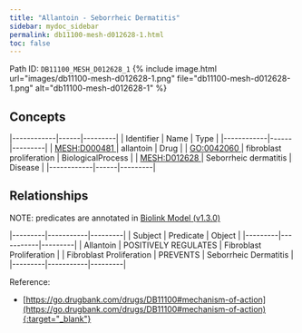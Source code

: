 ```yaml
---
title: "Allantoin - Seborrheic Dermatitis"
sidebar: mydoc_sidebar
permalink: db11100-mesh-d012628-1.html
toc: false 
---
```



Path ID: `DB11100_MESH_D012628_1`
{% include image.html url="images/db11100-mesh-d012628-1.png" file="db11100-mesh-d012628-1.png" alt="db11100-mesh-d012628-1" %}

## Concepts

|------------|------|---------|
| Identifier | Name | Type    |
|------------|------|---------|
| <a href="https://identifiers.org/MESH:D000481">MESH:D000481 </a> | allantoin | Drug |
| <a href="https://identifiers.org/GO:0042060">GO:0042060 </a> | fibroblast proliferation | BiologicalProcess |
| <a href="https://identifiers.org/MESH:D012628">MESH:D012628 </a> | Seborrheic dermatitis | Disease |
|------------|------|---------|

## Relationships


NOTE: predicates are annotated in <a href="https://github.com/biolink/biolink-model/releases/tag/v1.3.0">Biolink Model (v1.3.0)</a>

|---------|-----------|---------|
| Subject | Predicate | Object  |
|---------|-----------|---------|
| Allantoin | POSITIVELY REGULATES | Fibroblast Proliferation |
| Fibroblast Proliferation | PREVENTS | Seborrheic Dermatitis |
|---------|-----------|---------|

Reference:
  - [https://go.drugbank.com/drugs/DB11100#mechanism-of-action](https://go.drugbank.com/drugs/DB11100#mechanism-of-action){:target="_blank"}